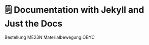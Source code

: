 # :spiral_notepad: Documentation with Jekyll and Just the Docs




Bestellung ME23N
Materialbewegung OBYC
